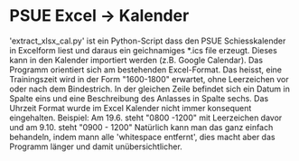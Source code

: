 # PSUE Excel -> Kalender  
'extract_xlsx_cal.py' ist ein Python-Script dass den PSUE Schiesskalender in Excelform liest und daraus ein geichnamiges *.ics file erzeugt. 
Dieses kann in den Kalender importiert werden (z.B. Google Calendar). 
Das Programm orientiert sich am bestehenden Excel-Format. Das heisst, eine Trainingszeit wird in der Form "1600-1800" erwartet, 
ohne Leerzeichen vor oder nach dem Bindestrich. In der gleichen Zeile befindet sich ein Datum in Spalte eins und eine Beschreibung des
Anlasses in Spalte sechs.
Das Uhrzeit Format wurde im Excel Kalender nicht immer konsequent eingehalten. Beispiel: Am 19.6. steht "0800 -1200" mit Leerzeichen davor und am 9.10. steht "0900 - 1200" 
Natürlich kann man das ganz einfach behandeln, indem mann alle 'whitespace entfernt', dies macht aber das Programm länger und damit unübersichtlicher.
